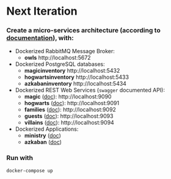 # Next Iteration

### Create a micro-services architecture (according to [documentation](https://github.com/rbobillo/OnDiraitDeLaMagie/blob/master/documentation/On%20Dirait%20De%20La%20Magie.pdf)), with:
- Dockerized RabbitMQ Message Broker:
    - **owls** http://localhost:5672
- Dockerized PostgreSQL databases:
    - **magicinventory** http://localhost:5432
    - **hogwartsinventory** http://localhost:5433
    - **azkabaninventory** http://localhost:5434
- Dockerized REST Web Services (`swagger` documented API):
    - **magic** ([doc](https://github.com/rbobillo/OnDiraitDeLaMagie/blob/master/documentation/On%20Dirait%20De%20La%20Magie%20-%20magic.pdf)): http://localhost:9090
    - **hogwarts** ([doc](https://github.com/rbobillo/OnDiraitDeLaMagie/blob/master/documentation/On%20Dirait%20De%20La%20Magie%20-%20hogwarts.pdf)): http://localhost:9091
    - **families** ([doc](https://github.com/rbobillo/OnDiraitDeLaMagie/blob/master/documentation/On%20Dirait%20De%20La%20Magie%20-%20families.pdf)): http://localhost:9092
    - **guests** ([doc](https://github.com/rbobillo/OnDiraitDeLaMagie/blob/master/documentation/On%20Dirait%20De%20La%20Magie%20-%20guests.pdf)): http://localhost:9093
    - **villains** ([doc](https://github.com/rbobillo/OnDiraitDeLaMagie/blob/master/documentation/On%20Dirait%20De%20La%20Magie%20-%20villains.pdf)): http://localhost:9094
- Dockerized Applications:
    - **ministry** ([doc](https://github.com/rbobillo/OnDiraitDeLaMagie/blob/master/documentation/On%20Dirait%20De%20La%20Magie%20-%20ministry.pdf))
    - **azkaban** ([doc](https://github.com/rbobillo/OnDiraitDeLaMagie/blob/master/documentation/On%20Dirait%20De%20La%20Magie%20-%20azkaban.pdf))

### Run with
```
docker-compose up
```